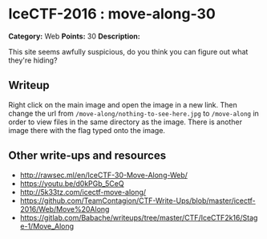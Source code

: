 # IceCTF-2016 : move-along-30

**Category:** Web
**Points:** 30
**Description:**

This site seems awfully suspicious, do you think you can figure out what they're hiding?

## Writeup

Right click on the main image and open the image in a new link. Then change the url from `/move-along/nothing-to-see-here.jpg` to `/move-along` in order to view files in the same directory as the image. There is another image there with the flag typed onto the image.

## Other write-ups and resources

* http://rawsec.ml/en/IceCTF-30-Move-Along-Web/
* https://youtu.be/d0kPGb_5CeQ
* http://5k33tz.com/icectf-move-along/
* https://github.com/TeamContagion/CTF-Write-Ups/blob/master/icectf-2016/Web/Move%20Along
* https://gitlab.com/Babache/writeups/tree/master/CTF/IceCTF2k16/Stage-1/Move_Along
